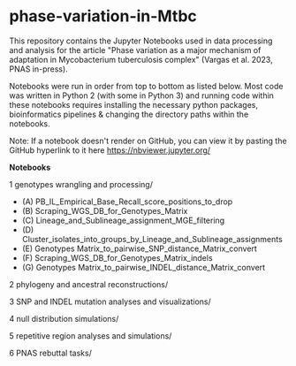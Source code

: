 # phase-variation-in-Mtbc
This repository contains the Jupyter Notebooks used in data processing and analysis for the article "Phase variation as a major mechanism of adaptation in Mycobacterium tuberculosis complex" (Vargas et al. 2023, PNAS in-press).

Notebooks were run in order from top to bottom as listed below. Most code was written in Python 2 (with some in Python 3) and running code within these notebooks requires installing the necessary python packages, bioinformatics pipelines & changing the directory paths within the notebooks.

Note: If a notebook doesn't render on GitHub, you can view it by pasting the GitHub hyperlink to it here https://nbviewer.jupyter.org/ 

__Notebooks__

1 genotypes wrangling and processing/
* (A) PB_IL_Empirical_Base_Recall_score_positions_to_drop
* (B) Scraping_WGS_DB_for_Genotypes_Matrix
* (C) Lineage_and_Sublineage_assignment_MGE_filtering
* (D) Cluster_isolates_into_groups_by_Lineage_and_Sublineage_assignments
* (E) Genotypes Matrix_to_pairwise_SNP_distance_Matrix_convert
* (F) Scraping_WGS_DB_for_Genotypes_Matrix_indels
* (G) Genotypes Matrix_to_pairwise_INDEL_distance_Matrix_convert

2 phylogeny and ancestral reconstructions/

3 SNP and INDEL mutation analyses and visualizations/

4 null distribution simulations/

5 repetitive region analyses and simulations/

6 PNAS rebuttal tasks/
